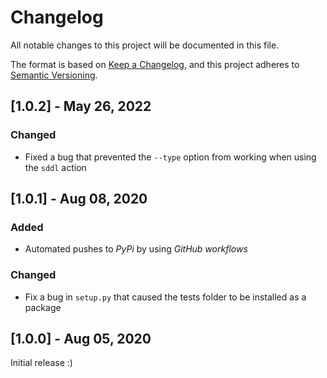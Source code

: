 # Changelog

All notable changes to this project will be documented in this file.

The format is based on [Keep a Changelog](https://keepachangelog.com/en/1.0.0/),
and this project adheres to [Semantic Versioning](https://semver.org/spec/v2.0.0.html).


## [1.0.2] - May 26, 2022

### Changed

* Fixed a bug that prevented the `--type` option from working when using the `sddl` action


## [1.0.1] - Aug 08, 2020

### Added

* Automated pushes to *PyPi* by using *GitHub workflows*

### Changed

* Fix a bug in `setup.py` that caused the tests folder to be installed as a package


## [1.0.0] - Aug 05, 2020

Initial release :)
